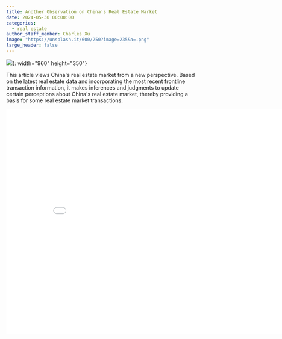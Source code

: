 ```yaml
---
title: Another Observation on China's Real Estate Market
date: 2024-05-30 00:00:00
categories:
  - real estate
author_staff_member: Charles Xu
image: "https://unsplash.it/600/250?image=235&a=.png"
large_header: false
---
```


![](https://unsplash.it/960/350?image=235){: width="960" height="350"}

This article views China's real estate market from a new perspective. Based on the latest real estate data and incorporating the most recent frontline transaction information, it makes inferences and judgments to update certain perceptions about China's real estate market, thereby providing a basis for some real estate market transactions.

<center><embed src="/uploads/pdf/Another-observation-on-china-realestate-market.pdf" width="850" height="600"></center>